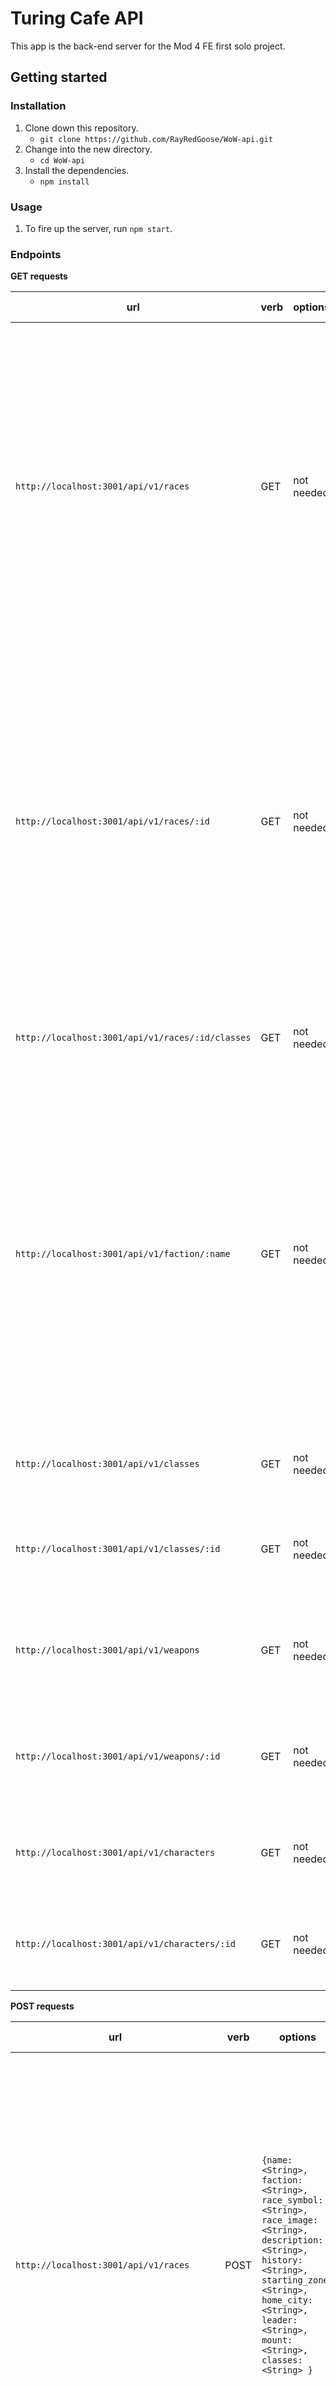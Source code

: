 # Turing Cafe API

This app is the back-end server for the Mod 4 FE first solo project.

## Getting started

### Installation

1. Clone down this repository.
    - `git clone https://github.com/RayRedGoose/WoW-api.git`
2. Change into the new directory.
    - `cd WoW-api`
3. Install the dependencies.
    - `npm install`

### Usage

1. To fire up the server, run `npm start`.

### Endpoints

**GET requests**

| url | verb | options | sample response |
| ----|------|---------|---------------- |
| `http://localhost:3001/api/v1/races` | GET | not needed | Array of all existing races: `[{ id: 101, name: "Human", race_symbol: "human-symbol-image.jpg", faction: "alliance", race_image: "human.jpg", description: "Recent discoveries have shown that humans are descended from...", history: "After centuries of peace, the increasingly independent...", starting_zone: "Elwynn Forest", home_city: "Stormwind City", leader: "Anduin Wrynn", mount: "Horse", classes: "[10, 11, 18]"}]` |
| `http://localhost:3001/api/v1/races/:id` | GET | not needed | Single race object with matching id: `{ id: 101, name: "Human", race_symbol: "human-symbol-image.jpg", faction: "alliance", race_image: "human.jpg", description: "Recent discoveries have shown that humans are descended from...", history: "After centuries of peace, the increasingly independent...", starting_zone: "Elwynn Forest", home_city: "Stormwind City", leader: "Anduin Wrynn", mount: "Horse", classes: "[10, 11, 12]"}` |
| `http://localhost:3001/api/v1/races/:id/classes` | GET | not needed | Array of all allowed classes for chosen race: `[{ id: 18, name: "Death Knight", symbol: "icon-deathknight.png" }]` |
| `http://localhost:3001/api/v1/faction/:name` | GET | not needed | Array of all races for chosen faction: `[{ id: 101, name: "Human", race_symbol: "human-symbol-image.jpg", faction: "alliance", race_image: "human.jpg", description: "Recent discoveries have shown that humans are descended from...", history: "After centuries of peace, the increasingly independent...", starting_zone: "Elwynn Forest", home_city: "Stormwind City", leader: "Anduin Wrynn", mount: "Horse", classes: "[10, 11, 18]"}]` |
| `http://localhost:3001/api/v1/classes` | GET | not needed | Array of all existing classes: `[{ id: 18, name: "Death Knight", symbol: "icon-deathknight.png" }]` |
| `http://localhost:3001/api/v1/classes/:id` | GET | not needed | Single class object with matching id: `{ id: 18, name: "Death Knight", symbol: "icon-deathknight.png" }` |
| `http://localhost:3001/api/v1/weapons` | GET | not needed | Array of all existing weapons: `[{ id: 907, name: "Blades of the Fallen Prince", type: "Doubled Swords", damage: 138, class: 18 }]` |
| `http://localhost:3001/api/v1/weapons/:id` | GET | not needed | Single weapon object with matching id: `{ id: 907, name: "Blades of the Fallen Prince", type: "Doubled Swords", damage: 138, class: 18 }` |
| `http://localhost:3001/api/v1/characters` | GET | not needed | Array of all existing characters: `[{ id: 1890, name: "Raderstan", race: 101, className: 18, weapon: 907 }]` |
| `http://localhost:3001/api/v1/characters/:id` | GET | not needed | Single character object with matching id: `{ id: 1890, name: "Raderstan", race: 101, className: 18, weapon: 907 }` |



**POST requests**

| url | verb | options | sample response |
| ----|------|---------|---------------- |
| `http://localhost:3001/api/v1/races` | POST | `{name: <String>, faction: <String>, race_symbol: <String>, race_image: <String>, description: <String>, history: <String>, starting_zone: <String>, home_city: <String>, leader: <String>, mount: <String>, classes: <String> }` | New race: `{ id: 122, name: "Vulpera", race_symbol: "vulpera-symbol-image.jpg", faction: "horde", race_image: "vulpera.jpg", description: "Clever and resourceful, the vulpera have survived amidst the harsh desert of Vol'dun for...", history: "The vulpera have lived in Vol'dun as free traders and merchants for countless generations. For much of that time,...", starting_zone: "Vol'dun", home_city: "Vulpera Hideaway", leader: "Kiro", mount: "Caravan Hyena", classes: "[12, 16]"}` |
| `http://localhost:3001/api/v1/characters` | POST | `{name: <String>, race_id: <Number>, class_id: <Number>, weapon_id: <Number>}` | New character: `{ id: 1895, name: "Grom", race: 122, className: 18, weapon: 907 }` |

**DELETE requests**

| url | verb | options | sample response |
| ----|------|---------|---------------- |
| `http://localhost:3001/api/v1/races/:id` | DELETE | not needed | Array of all remaining races: `[{ id: 122, name: "Vulpera", race_symbol: "vulpera-symbol-image.jpg", faction: "horde", race_image: "vulpera.jpg", description: "Clever and resourceful, the vulpera have survived amidst the harsh desert of Vol'dun for...", history: "The vulpera have lived in Vol'dun as free traders and merchants for countless generations. For much of that time,...", starting_zone: "Vol'dun", home_city: "Vulpera Hideaway", leader: "Kiro", mount: "Caravan Hyena", classes: "[12, 16]"}]` |
| `http://localhost:3001/api/v1/characters/:id` | DELETE | not needed | Array of all remaining characters: `[{ id: 1890, name: "Raderstan", race: 101, className: 18, weapon: 907 }]` |

Note: All of these endpoints will return semantic errors if something is wrong with the request.

### Status Codes & Error Handling

- `200`: GET request success
- `201`: POST request success
- `202`: DELETE request success

- `404`: Not Found
- `422`: Unprocessable Entity

- `500`: Internal Server Error

